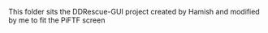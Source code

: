 This folder sits the DDRescue-GUI project created by Hamish and modified by me to fit the PiFTF screen

